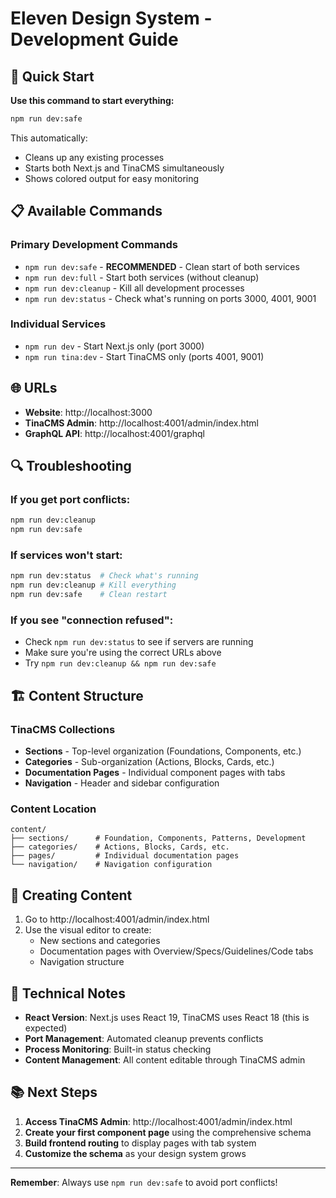 # Eleven Design System - Development Guide

## 🚀 Quick Start

**Use this command to start everything:**
```bash
npm run dev:safe
```

This automatically:
- Cleans up any existing processes
- Starts both Next.js and TinaCMS simultaneously
- Shows colored output for easy monitoring

## 📋 Available Commands

### Primary Development Commands
- `npm run dev:safe` - **RECOMMENDED** - Clean start of both services
- `npm run dev:full` - Start both services (without cleanup)
- `npm run dev:cleanup` - Kill all development processes
- `npm run dev:status` - Check what's running on ports 3000, 4001, 9001

### Individual Services
- `npm run dev` - Start Next.js only (port 3000)
- `npm run tina:dev` - Start TinaCMS only (ports 4001, 9001)

## 🌐 URLs

- **Website**: http://localhost:3000
- **TinaCMS Admin**: http://localhost:4001/admin/index.html
- **GraphQL API**: http://localhost:4001/graphql

## 🔍 Troubleshooting

### If you get port conflicts:
```bash
npm run dev:cleanup
npm run dev:safe
```

### If services won't start:
```bash
npm run dev:status  # Check what's running
npm run dev:cleanup # Kill everything
npm run dev:safe    # Clean restart
```

### If you see "connection refused":
- Check `npm run dev:status` to see if servers are running
- Make sure you're using the correct URLs above
- Try `npm run dev:cleanup && npm run dev:safe`

## 🏗️ Content Structure

### TinaCMS Collections
- **Sections** - Top-level organization (Foundations, Components, etc.)
- **Categories** - Sub-organization (Actions, Blocks, Cards, etc.)  
- **Documentation Pages** - Individual component pages with tabs
- **Navigation** - Header and sidebar configuration

### Content Location
```
content/
├── sections/      # Foundation, Components, Patterns, Development
├── categories/    # Actions, Blocks, Cards, etc.
├── pages/         # Individual documentation pages
└── navigation/    # Navigation configuration
```

## 🎯 Creating Content

1. Go to http://localhost:4001/admin/index.html
2. Use the visual editor to create:
   - New sections and categories
   - Documentation pages with Overview/Specs/Guidelines/Code tabs
   - Navigation structure

## 🔧 Technical Notes

- **React Version**: Next.js uses React 19, TinaCMS uses React 18 (this is expected)
- **Port Management**: Automated cleanup prevents conflicts
- **Process Monitoring**: Built-in status checking
- **Content Management**: All content editable through TinaCMS admin

## 📚 Next Steps

1. **Access TinaCMS Admin**: http://localhost:4001/admin/index.html
2. **Create your first component page** using the comprehensive schema
3. **Build frontend routing** to display pages with tab system
4. **Customize the schema** as your design system grows

---

**Remember**: Always use `npm run dev:safe` to avoid port conflicts! 